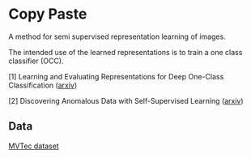 # Copy Paste 

A method for semi supervised representation learning of images.

The intended use of the learned representations is to train a one class classifier (OCC).

[1] Learning and Evaluating Representations for Deep One-Class Classification ([arxiv](https://arxiv.org/pdf/2011.02578.pdf))

[2] Discovering Anomalous Data with Self-Supervised Learning ([arxiv](https://arxiv.org/pdf/2104.04015.pdf))


## Data
[MVTec dataset](https://www.mvtec.com/company/research/datasets)